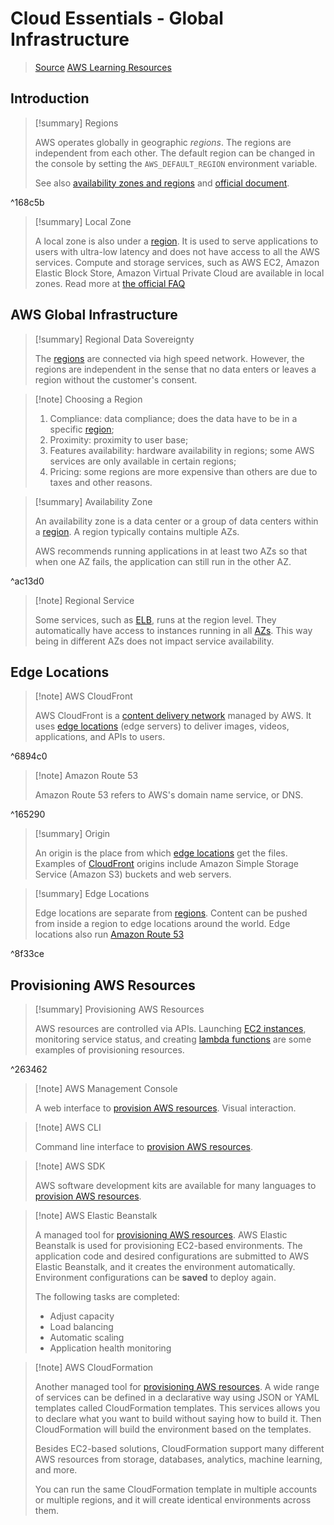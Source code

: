 # Cloud Essentials - Global Infrastructure

>[Source](https://explore.skillbuilder.aws/learn/course/134/play/99519/aws-cloud-practitioner-essentials)
>[AWS Learning Resources](AWS%20Learning%20Resources.md)
## Introduction

> [!summary] Regions
> 
> AWS operates globally in geographic *regions*. The regions are independent from each other. The default region can be changed in the console by setting the `AWS_DEFAULT_REGION` environment variable.
> 
> See also [availability zones and regions](2.2%20Compute%20in%20the%20Cloud.md#^avail) and [official document](https://docs.aws.amazon.com/AmazonRDS/latest/UserGuide/Concepts.RegionsAndAvailabilityZones.html).

^168c5b

> [!summary] Local Zone
> 
> A local zone is also under a [region](2.3%20Global%20Infrastructure.md#^168c5b). It is used to serve applications to users with ultra-low latency and does not have access to all the AWS services. Compute and storage services, such as AWS EC2, Amazon Elastic Block Store, Amazon Virtual Private Cloud are available in local zones. Read more at [the official FAQ](https://aws.amazon.com/about-aws/global-infrastructure/localzones/faqs/)


## AWS Global Infrastructure

> [!summary] Regional Data Sovereignty
> 
> The [regions](2.3%20Global%20Infrastructure.md#^168c5b) are connected via high speed network. However, the regions are independent in the sense that no data enters or leaves a region without the customer's consent.

> [!note] Choosing a Region
> 
> 1. Compliance: data compliance; does the data have to be in a specific [region](2.3%20Global%20Infrastructure.md#^168c5b);
> 2. Proximity: proximity to user base;
> 3. Features availability: hardware availability in regions; some AWS services are only available in certain regions;
> 4. Pricing: some regions are more expensive than others are due to taxes and other reasons.

> [!summary] Availability Zone
> 
> An availability zone is a data center or a group of data centers within a [region](2.3%20Global%20Infrastructure.md#^168c5b). A region typically contains multiple AZs.
> 
> AWS recommends running applications in at least two AZs so that when one AZ fails, the application can still run in the other AZ.

^ac13d0

> [!note] Regional Service
> 
> Some services, such as [ELB](2.2%20Compute%20in%20the%20Cloud.md#^f73a6d), runs at the region level. They automatically have access to instances running in all [AZs](2.3%20Global%20Infrastructure.md#^ac13d0). This way being in different AZs does not impact service availability.

## Edge Locations

> [!note] AWS CloudFront
> 
> AWS CloudFront is a [content delivery network](Content%20Delivery%20Network.md) managed by AWS. It uses [edge locations](2.3%20Global%20Infrastructure.md#^8f33ce) (edge servers) to deliver images, videos, applications, and APIs to users.

^6894c0

> [!note] Amazon Route 53
> 
> Amazon Route 53 refers to AWS's domain name service, or DNS.

^165290

> [!summary] Origin
> 
> An origin is the place from which [edge locations](2.3%20Global%20Infrastructure.md#^8f33ce) get the files. Examples of [CloudFront](2.3%20Global%20Infrastructure.md#^6894c0) origins include Amazon Simple Storage Service (Amazon S3) buckets and web servers.

> [!summary] Edge Locations
> 
> Edge locations are separate from [regions](2.3%20Global%20Infrastructure.md#^168c5b). Content can be pushed from inside a region to edge locations around the world. Edge locations also run [Amazon Route 53](2.3%20Global%20Infrastructure.md#^165290)

^8f33ce

## Provisioning AWS Resources

> [!summary] Provisioning AWS Resources
> 
> AWS resources are controlled via APIs. Launching [EC2 instances](2.2%20Compute%20in%20the%20Cloud.md#^d12940), monitoring service status, and creating [lambda functions](2.2%20Compute%20in%20the%20Cloud.md#^071256) are some examples of provisioning resources.

^263462

> [!note] AWS Management Console
> 
> A web interface to [provision AWS resources](2.3%20Global%20Infrastructure.md#^263462). Visual interaction.

> [!note] AWS CLI
> 
> Command line interface to [provision AWS resources](2.3%20Global%20Infrastructure.md#^263462).

> [!note] AWS SDK
> 
> AWS software development kits are available for many languages to [provision AWS resources](2.3%20Global%20Infrastructure.md#^263462).

> [!note] AWS Elastic Beanstalk
> 
> A managed tool for [provisioning AWS resources](2.3%20Global%20Infrastructure.md#^263462). AWS Elastic Beanstalk is used for provisioning EC2-based environments. The application code and desired configurations are submitted to AWS Elastic Beanstalk, and it creates the environment automatically. Environment configurations can be **saved** to deploy again.
> 
> The following tasks are completed:
> - Adjust capacity
> - Load balancing
> - Automatic scaling
> - Application health monitoring

> [!note] AWS CloudFormation
> 
> Another managed tool for [provisioning AWS resources](2.3%20Global%20Infrastructure.md#^263462). A wide range of services can be defined in a declarative way using JSON or YAML templates called CloudFormation templates. This services allows you to declare what you want to build without saying how to build it. Then CloudFormation will build the environment based on the templates.
> 
> Besides EC2-based solutions, CloudFormation support many different AWS resources from storage, databases, analytics, machine learning, and more.
> 
> You can run the same CloudFormation template in multiple accounts or multiple regions, and it will create identical environments across them.


